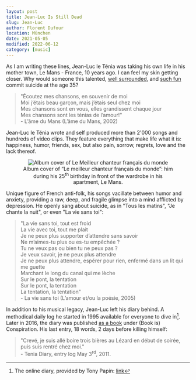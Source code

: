 ```yaml
---
layout: post
title: Jean-Luc Is Still Dead
slug: Jean-Luc
author: Florent Dufour
location: München
date: 2021-05-05
modified: 2022-06-12
category: [music]
---
```


As I am writing these lines, Jean-Luc le Ténia was taking his own life in his mother town, Le Mans - France, 10 years ago. I can feel<!--more--> my skin getting closer. Why would someone this talented, [well surrounded](https://www.flickr.com/photos/jeanlucletenia/), and [such fun](http://aurorebagarry.com/index.php/jean-luc-le-tenia/) commit suicide at the age 35?

> "Écoutez mes chansons, en souvenir de moi<br>
> Moi j’étais beau garçon, mais j’étais seul chez moi<br>
> Mes chansons sont en vous, elles grandissent chaque jour<br>
> Mes chansons sont les ténias de l’amour!"<br>
> \- L’âme du Mans (L’âme du Mans, 2002)

Jean-Luc le Ténia wrote and self produced more than 2'000 songs and hundreds of video clips. They feature everything that make life what it is: happiness, humor, friends, sex, but also pain, sorrow, regrets, love and the lack thereof.

<center>
<figure>
  <img src="https://coverartarchive.org/release/4fe3802d-a78b-4a86-8b19-7b04764f3692/6918104801.jpg" 
  class="cover" 
  alt="Album cover of Le Meilleur chanteur français du monde"/>
  <figcaption>Album cover of “Le meilleur chanteur français du monde”: him during his 25<sup>th</sup> birthday in front of the wardrobe in his apartment, Le Mans.</figcaption>
</figure>
</center>

Unique figure of French anti-folk, his songs vacillate between humor and anxiety, providing a raw, deep, and fragile glimpse into a  mind afflicted by depression. He openly sang about suicide, as in "Tous les matins", "Je chante la nuit", or even "La vie sans toi":

> "La vie sans toi, tout est froid<br>
> La vie avec toi, tout me plait<br>
> Je ne peux plus supporter d’attendre sans savoir<br>
> Ne m’aimes-tu plus ou es-tu empêchée ?<br>
> Tu ne veux pas ou bien tu ne peux pas ?<br>
> Je veux savoir, je ne peux plus attendre<br>
> Je ne peux plus attendre, espérer pour rien, enfermé dans un lit qui me guette<br>
> Marchant le long du canal qui me lèche<br>
> Sur le pont, la tentation<br>
> Sur le pont, la tentation<br>
> La tentation, la tentation"<br>
> \- La vie sans toi (L’amour et/ou la poésie, 2005)

In addition to his musical legacy, Jean-Luc left his diary behind. A methodical daily log he started in 1995 available for everyone to dive in[^diary]. Later in 2016, the diary was published [as a book](https://www.goodreads.com/book/show/58310126-le-meilleur-chanteur-fran-ais-du-monde) under (Book is) Conspiration. His last entry, 18 words, 2 days before killing himself:

> "Crevé, je suis allé boire trois bières au Lézard en début de soirée, puis suis rentré chez moi."<br>
> \- Tenia Diary, entry log May 3<sup>rd</sup>, 2011.

[^diary]: The online diary, provided by Tony Papin: [link](http://teniadiary.fr/category/diary/)